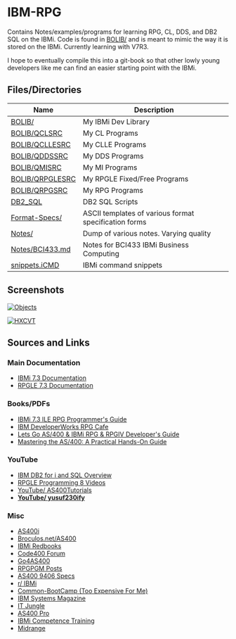 # IBM-RPG
Contains Notes/examples/programs for learning RPG, CL, DDS, and DB2 SQL on the IBMi. Code is found in [BOLIB/](https://github.com/barrettotte/IBM-RPG/tree/master/BOLIB) and is meant to mimic the way it is stored on the IBMi. Currently learning with V7R3.

I hope to eventually compile this into a git-book so that other lowly young developers like me can find an easier starting point with the IBMi.


## Files/Directories
| **Name**           | **Description** |
| ------------------ | --------------- |
| [BOLIB/](https://github.com/barrettotte/IBM-RPG/tree/master/BOLIB) | My IBMi Dev Library |
| [BOLIB/QCLSRC](https://github.com/barrettotte/IBM-RPG/tree/master/BOLIB/QCLSRC) | My CL Programs |
| [BOLIB/QCLLESRC](https://github.com/barrettotte/IBM-RPG/tree/master/BOLIB/QCLLESRC) | My CLLE Programs |
| [BOLIB/QDDSSRC](https://github.com/barrettotte/IBM-RPG/tree/master/BOLIB/QDDSSRC) | My DDS Programs |
| [BOLIB/QMISRC](https://github.com/barrettotte/IBM-RPG/tree/master/BOLIB/QMISRC) | My MI Programs |
| [BOLIB/QRPGLESRC](https://github.com/barrettotte/IBM-RPG/tree/master/BOLIB/QRPGLESRC) | My RPGLE Fixed/Free Programs |
| [BOLIB/QRPGSRC](https://github.com/barrettotte/IBM-RPG/tree/master/BOLIB/QRPGSRC) | My RPG Programs |
| [DB2_SQL](https://github.com/barrettotte/IBM-RPG/tree/master/BOLIB/DB2_SQL) | DB2 SQL Scripts |
| [Format-Specs/](https://github.com/barrettotte/IBM-RPG/tree/master/Format-Specs) | ASCII templates of various format specification forms |
| [Notes/](https://github.com/barrettotte/IBM-RPG/blob/master/Notes/) | Dump of various notes. Varying quality |
| [Notes/BCI433.md](https://github.com/barrettotte/IBM-RPG/blob/master/Notes/BCI433.md) | Notes for BCI433 IBMi Business Computing |
| [snippets.iCMD](https://github.com/barrettotte/IBM-RPG/blob/master/snippets.iCMD) | IBMi command snippets |


## Screenshots
[![Objects](https://github.com/barrettotte/IBM-RPG/blob/master/screenshots/01.PNG)](https://github.com/barrettotte/IBM-RPG/blob/master/screenshots/01.PNG)


[![HXCVT](https://github.com/barrettotte/IBM-RPG/blob/master/screenshots/first-dspf.PNG)](https://github.com/barrettotte/IBM-RPG/blob/master/screenshots/first-dspf.PNG)



## Sources and Links


### Main Documentation
* [IBMi 7.3 Documentation](https://www.ibm.com/support/knowledgecenter/ssw_ibm_i_73/rzahg/welcome.htm)
* [RPGLE 7.3 Documentation](https://www.ibm.com/support/knowledgecenter/en/ssw_ibm_i_73/rzasd/rzasdmain.htm)


### Books/PDFs
* [IBMi 7.3 ILE RPG Programmer's Guide](https://www.ibm.com/support/knowledgecenter/ssw_ibm_i_73/rzasc/sc092507.pdf)
* [IBM DeveloperWorks RPG Cafe](https://www.ibm.com/developerworks/community/wikis/home?lang=en#!/wiki/We13116a562db_467e_bcd4_882013aec57a)
* [Lets Go AS/400 & IBMi RPG & RPGIV Developer's Guide](https://www.amazon.com/gp/product/0998268313/ref=oh_aui_search_detailpage?ie=UTF8&psc=1)
* [Mastering the AS/400: A Practical Hands-On Guide](https://www.amazon.com/gp/product/1583040706/ref=oh_aui_search_detailpage?ie=UTF8&psc=1)


### YouTube
* [IBM DB2 for i and SQL Overview](https://www.youtube.com/watch?v=SB5Phy3BTQk)
* [RPGLE Programming 8 Videos](https://www.youtube.com/playlist?list=PLcriRITr9pA5D8YVSkAejRhNNt5Cz3QgQ)
* [YouTube/ AS400Tutorials](https://www.youtube.com/user/AS400Tutorials/videos)
* **[YouTube/ yusuf230ify](https://www.youtube.com/user/yusuf230ify/playlists)**


### Misc
* [AS400i](http://as400i.com/)
* [Broculos.net/AS400](https://www.broculos.net/search/label/AS%2F400)
* [IBMi Redbooks](http://www.redbooks.ibm.com/cgi-bin/searchsite.cgi?query=ibm+AND+i)
* [Code400 Forum](http://www.code400.com/forum/)
* [Go4AS400](http://www.go4as400.com/)
* [RPGPGM Posts](http://www.rpgpgm.com/p/list-of-all-posts.html)
* [AS400 9406 Specs](http://www-01.ibm.com/common/ssi/cgi-bin/ssialias?infotype=dd&subtype=sm&htmlfid=897/ENUS9406-_h11)
* [r/ IBMi](https://www.reddit.com/r/IBMi/)
* [Common-BootCamp (Too Expensive For Me)](https://www.common.org/online-education/boot-camp/)
* [IBM Systems Magazine](http://ibmsystemsmag.com/blogs/you-and-i/)
* [IT Jungle](https://www.itjungle.com/newsletter/tfh/)
* [AS400 Pro](http://www.as400pro.com/index.php)
* [IBMi Competence Training](http://ibmicompetence.com/)
* [Midrange](http://www.midrange.com/#home)
